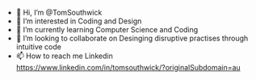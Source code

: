 - 👋 Hi, I’m @TomSouthwick
- 👀 I’m interested in Coding and Design
- 🌱 I’m currently learning Computer Science and Coding
- 💞️ I’m looking to collaborate on Desinging disruptive practises through intuitive code
- 📫 How to reach me Linkedin https://www.linkedin.com/in/tomsouthwick/?originalSubdomain=au

<!---
TomSouthwick/TomSouthwick is a ✨ special ✨ repository because its `README.md` (this file) appears on your GitHub profile.
You can click the Preview link to take a look at your changes.
--->
